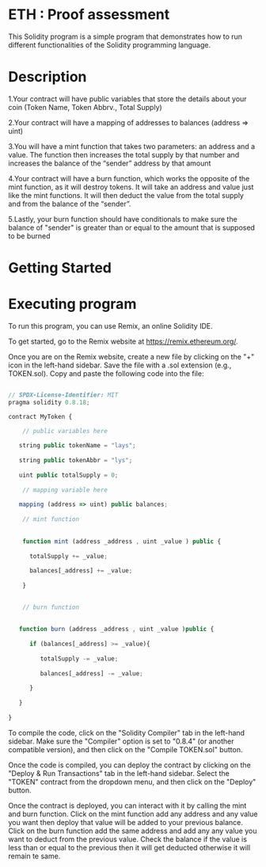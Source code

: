 # ETH : Proof assessment

This Solidity program is a simple program that demonstrates how to run different functionalities of the Solidity programming language.

# Description

1.Your contract will have public variables that store the details about your coin (Token Name, Token Abbrv., Total Supply)

2.Your contract will have a mapping of addresses to balances (address => uint)

3.You will have a mint function that takes two parameters: an address and a value. The function then increases the total supply by that number and increases the balance of the “sender” address by that amount

4.Your contract will have a burn function, which works the opposite of the mint function, as it will destroy tokens. It will take an address and value just like the mint functions. It will then deduct the value from the total supply and from the balance of the “sender”.

5.Lastly, your burn function should have conditionals to make sure the balance of "sender" is greater than or equal to the amount that is supposed to be burned

# Getting Started

# Executing program

To run this program, you can use Remix, an online Solidity IDE.

To get started, go to the Remix website at https://remix.ethereum.org/.

Once you are on the Remix website, create a new file by clicking on the "+" icon in the left-hand sidebar. Save the file with a .sol extension (e.g., TOKEN.sol). Copy and paste the following code into the file:

```javascript

// SPDX-License-Identifier: MIT
pragma solidity 0.8.18;

contract MyToken {

    // public variables here
    
   string public tokenName = "lays";
   
   string public tokenAbbr = "lys";
   
   uint public totalSupply = 0;
   
    // mapping variable here
    
   mapping (address => uint) public balances;
   
    // mint function
    
    
    function mint (address _address , uint _value ) public {
    
      totalSupply += _value;
      
      balances[_address] += _value;
      
    }
    

    // burn function
    
    
   function burn (address _address , uint _value )public {
   
      if (balances[_address] >= _value){
      
         totalSupply -= _value;
         
         balances[_address] -= _value;
         
      } 
      
   }
   
}
```

To compile the code, click on the "Solidity Compiler" tab in the left-hand sidebar. Make sure the "Compiler" option is set to "0.8.4" (or another compatible version), and then click on the "Compile TOKEN.sol" button.


Once the code is compiled, you can deploy the contract by clicking on the "Deploy & Run Transactions" tab in the left-hand sidebar. Select the "TOKEN" contract from the dropdown menu, and then click on the "Deploy" button.


Once the contract is deployed, you can interact with it by calling the mint and burn function. Click on the mint function add any address and any value you want then deploy that value will be added to your previous balance. Click on the burn function add the same address and add any any value you want to deduct from the previous value. Check the balance if the value is less than or equal to the previous then it will get deducted otherwise it will remain te same.
